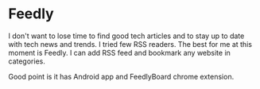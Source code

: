 # Feedly

I don't want to lose time to find good tech articles and to stay up to date with tech news and trends. I tried few RSS readers. The best for me at this moment is Feedly. I can add RSS feed and bookmark any website in categories. 

Good point is it has Android app and FeedlyBoard chrome extension.

